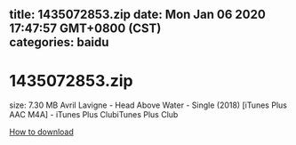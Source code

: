 
title: 1435072853.zip
date: Mon Jan 06 2020 17:47:57 GMT+0800 (CST)    
categories: baidu
---

# 1435072853.zip
size: 7.30 MB
 Avril Lavigne - Head Above Water - Single (2018) [iTunes Plus AAC M4A] - iTunes Plus ClubiTunes Plus Club
 

[How to download](https://bpcam.bemobtrk.com/go/2ceec3aa-1ca2-46d6-b9ff-aaa5c184517c?jno=1695)
